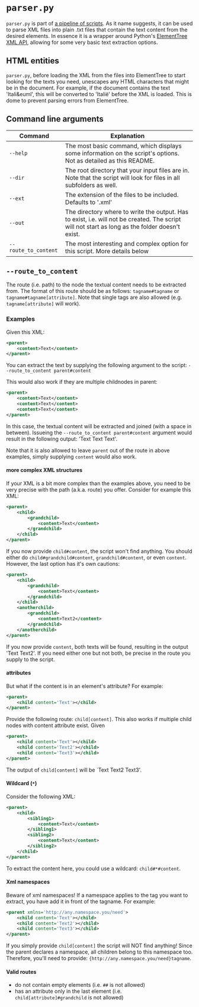 # `parser.py`

`parser.py` is part of [a pipeline of scripts](../README.md). As it name suggests, it can be used to parse XML files into plain .txt files that contain the text content from the desired elements. In essence it is a wrapper around Python's [ElementTree XML API](https://docs.python.org/2/library/xml.etree.elementtree.html), allowing for some very basic text extraction options.

## HTML entities

`parser.py`, before loading the XML from the files into ElementTree to start looking for the texts you need, unescapes any HTML characters that might be in the document. For example, if the document contains the text 'Itali&euml', this will be converted to 'Italië' before the XML is loaded. This is dome to prevent parsing errors from ElementTree.

## Command line arguments

| Command              | Explanation                                                                                                                                     |
| -------------------- | ----------------------------------------------------------------------------------------------------------------------------------------------- |
| `--help`             | The most basic command, which displays some information on the script's options. Not as detailed as this README.                                |
| `--dir`              | The root directory that your input files are in. Note that the script will look for files in all subfolders as well.                            |
| `--ext`              | The extension of the files to be included. Defaults to '.xml'                                                                                   |
| `--out`              | The directory where to write the output. Has to exist, i.e. will not be created. The script will not start as long as the folder doesn't exist. |
| `--route_to_content` | The most interesting and complex option for this script. More details below                                                                     |


## `--route_to_content`

The route (i.e. path) to the node the textual content needs to be extracted from. The format of this route should be as follows: `tagname#tagname` or `tagname#tagname[attribute]`. Note that single tags are also allowed (e.g. `tagname[attribute]` will work).

### Examples

Given this XML:

```xml
<parent>
    <content>Text</content>
</parent>
```

You can extract the text by supplying the following argument to the script: `--route_to_content parent#content`


This would also work if they are multiple childnodes in parent:

```xml
<parent>
    <content>Text</content>
    <content>Text</content>
    <content>Text</content>
</parent>
```

In this case, the textual content will be extracted and joined (with a space in between). Issueing the `--route_to_content parent#content` argument would result in the following output: 'Text Text Text'.

Note that it is also allowed to leave `parent` out of the route in above examples, simply supplying `content` would also work.

#### more complex XML structures

If your XML is a bit more complex than the examples above, you need to be very precise with the path (a.k.a. route) you offer. Consider for example this XML:

```xml
<parent>
    <child>
        <grandchild>
            <content>Text</content>
        </grandchild>
    </child>
</parent>
```

If you now provide `child#content`, the script won't find anything. You should either do `child#grandchild#content`, `grandchild#content`, or even `content`. However, the last option has it's own cautions:

```xml
<parent>
    <child>
        <grandchild>
            <content>Text</content>
        </grandchild>
    </child>
    <anotherchild>
        <grandchild>
            <content>Text2</content>
        </grandchild>
    </anotherchild>
</parent>
```

If you now provide `content`, both texts will be found, resulting in the output 'Text Text2'. If you need either one but not both, be precise in the route you supply to the script.

#### attributes

But what if the content is in an element's attribute? For example:

```xml
<parent>
    <child content='Text'></child>
</parent>
```

Provide the following route: `child[content]`. This also works if multiple child nodes with content attribute exist. Given

```xml
<parent>
    <child content='Text'></child>
    <child content='Text2'></child>
    <child content='Text3'></child>
</parent>
```

The output of `child[content]` will be `Text Text2 Text3'.

#### Wildcard (`*`)

Consider the following XML:

```xml
<parent>
    <child>
        <sibling1>
            <content>Text</content>
        </sibling1>
        <sibling2>
            <content>Text</content>
        </sibling2>
    </child>
</parent>
```

To extract the content here, you could use a wildcard:
`child#*#content`.

#### Xml namespaces

Beware of xml namespaces! If a namespace applies to the tag you want to extract, you have add it in front of the tagname. For example:

```xml
<parent xmlns='http://any.namespace.you/need'>
    <child content='Text'></child>
    <child content='Text2'></child>
    <child content='Text3'></child>
</parent>
```

If you simply provide `child[content]` the script will NOT find anything! Since the parent declares a namespace, all children belong to this namespace too. Therefore, you'll need to provide: `{http://any.namespace.you/need}tagname`.

#### Valid routes

- do not contain empty elements (i.e. `##` is not allowed)
- has an attribute only in the last element (i.e. `child[attribute]#grandchild` is not allowed)
